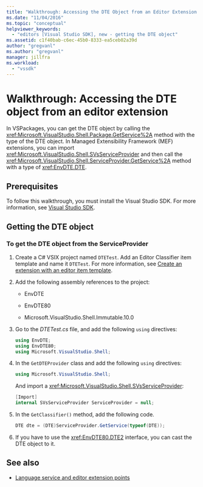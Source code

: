 ```yaml
---
title: "Walkthrough: Accessing the DTE Object from an Editor Extension | Microsoft Docs"
ms.date: "11/04/2016"
ms.topic: "conceptual"
helpviewer_keywords:
  - "editors [Visual Studio SDK], new - getting the DTE object"
ms.assetid: c1f40bab-c6ec-45b0-8333-ea5ceb02a39d
author: "gregvanl"
ms.author: "gregvanl"
manager: jillfra
ms.workload:
  - "vssdk"
---
```

# Walkthrough: Accessing the DTE object from an editor extension
In VSPackages, you can get the DTE object by calling the <xref:Microsoft.VisualStudio.Shell.Package.GetService%2A> method with the type of the DTE object. In Managed Extensibility Framework (MEF) extensions, you can import <xref:Microsoft.VisualStudio.Shell.SVsServiceProvider> and then call the <xref:Microsoft.VisualStudio.Shell.ServiceProvider.GetService%2A> method with a type of <xref:EnvDTE.DTE>.

## Prerequisites
 To follow this walkthrough, you must install the Visual Studio SDK. For more information, see [Visual Studio SDK](../extensibility/visual-studio-sdk.md).

## Getting the DTE object

### To get the DTE object from the ServiceProvider

1. Create a C# VSIX project named `DTETest`. Add an Editor Classifier item template and name it `DTETest`. For more information, see [Create an extension with an editor item template](../extensibility/creating-an-extension-with-an-editor-item-template.md).

2. Add the following assembly references to the project:

    - EnvDTE

    - EnvDTE80

    - Microsoft.VisualStudio.Shell.Immutable.10.0

3. Go to the *DTETest.cs* file, and add the following `using` directives:

    ```csharp
    using EnvDTE;
    using EnvDTE80;
    using Microsoft.VisualStudio.Shell;

    ```

4. In the `GetDTEProvider` class and add the following `using` directives:

    ```csharp
    using Microsoft.VisualStudio.Shell;
    ```
    And import a <xref:Microsoft.VisualStudio.Shell.SVsServiceProvider>:
    
    ```csharp
    [Import]
    internal SVsServiceProvider ServiceProvider = null;

    ```

5. In the `GetClassifier()` method, add the following code.

    ```csharp
    DTE dte = (DTE)ServiceProvider.GetService(typeof(DTE));

    ```

6. If you have to use the <xref:EnvDTE80.DTE2> interface, you can cast the DTE object to it.

## See also
- [Language service and editor extension points](../extensibility/language-service-and-editor-extension-points.md)
